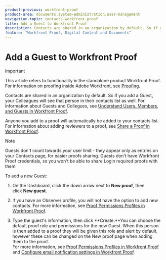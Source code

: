 ```yaml
---
product-previous: workfront-proof
product-area: documents;system-administration;user-management
navigation-topic: contacts-workfront-proof
title: Add a Guest to Workfront Proof
description: Contacts are shared in an organization by default. So if you add a Guest, your Colleagues will see that person in their contacts list as well. For information about Guests and Collegues, see Understand Users, Members, and Guests in Workfront Proof.
feature: "Workfront Proof, Digital Content and Documents"
---
```


# Add a Guest to Workfront Proof

>[!IMPORTANT]
>
>This article refers to functionality in the standalone product Workfront Proof. For information on proofing inside Adobe Workfront, see [Proofing](../../../review-and-approve-work/proofing/proofing.md).

Contacts are shared in an organization by default. So if you add a Guest, your Colleagues will see that person in their contacts list as well. For information about Guests and Collegues, see [Understand Users, Members, and Guests in Workfront Proof](../../../workfront-proof/wp-mnguserscontacts/contacts/use-members-guests.md).

Anyone you add to a proof will automatically be added to your contacts list. For information about adding reviewers to a proof, see [Share a Proof in Workfront Proof](../../../workfront-proof/wp-work-proofsfiles/share-proofs-and-files/share-proof.md).

>[!NOTE]
>
>Guests don't count towards your user limit - they appear only as entries on your Contacts page, for easier proofs sharing. Guests don't have Workfront Proof credentials, so you won't be able to share Login required proofs with them

To add a new Guest:

1. On the Dashboard, click the down arrow next to&nbsp;**New proof**, then click&nbsp;**New guest**.

1. If you have an Observer profile, you will not have the option to add new contacts. For more information, see [Proof Permissions Profiles in Workfront Proof](../../../workfront-proof/wp-acct-admin/account-settings/proof-perm-profiles-in-wp.md).
1. Type the guest's information, then click **Create.**You can choose the default proof role and permissions&nbsp;for the new Guest. When this person is then added to a proof they will be given this role and alert by default, however these can be changed on the New proof page when adding them to the proof.   
   For more information, see [Proof Permissions Profiles in Workfront Proof](../../../workfront-proof/wp-acct-admin/account-settings/proof-perm-profiles-in-wp.md) and [Configure email notification settings in Workfront Proof](../../../workfront-proof/wp-emailsntfctns/email-alerts/config-email-notification-settings-wp.md).

